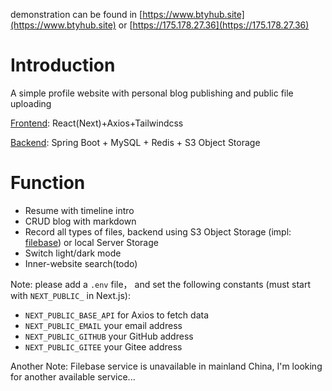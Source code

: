 demonstration can be found in [https://www.btyhub.site](https://www.btyhub.site) or [https://175.178.27.36](https://175.178.27.36)
# Introduction
A simple profile website with personal blog publishing and public file uploading

[Frontend](https://github.com/bty834/profile-nextjs): React(Next)+Axios+Tailwindcss

[Backend](https://github.com/bty834/profile-spring-boot): Spring Boot + MySQL + Redis + S3 Object Storage

# Function
- Resume with timeline intro
- CRUD blog with markdown
- Record all types of files, backend using S3 Object Storage (impl: [filebase](https://filebase.com/)) or local Server Storage 
- Switch light/dark mode
- Inner-website search(todo)

Note: please add a `.env` file， and set the following constants (must start with `NEXT_PUBLIC_` in Next.js):
- `NEXT_PUBLIC_BASE_API` for Axios to fetch data
- `NEXT_PUBLIC_EMAIL` your email address
- `NEXT_PUBLIC_GITHUB` your GitHub address
- `NEXT_PUBLIC_GITEE` your Gitee address

Another Note: Filebase service is unavailable in mainland China, I'm looking for another available service...